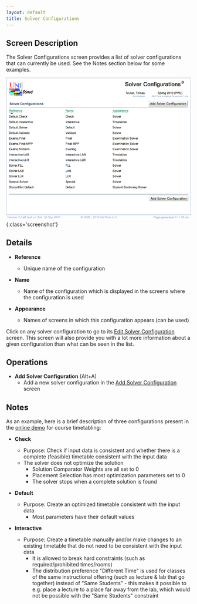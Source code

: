 ```yaml
---
layout: default
title: Solver Configurations
---
```



## Screen Description

The Solver Configurations screen provides a list of solver configurations that can currently be used. See the Notes section below for some examples.

![Solver Configurations](images/solver-configurations-1.png){:class='screenshot'}

## Details

* **Reference**
	* Unique name of the configuration

* **Name**
	* Name of the configuration which is displayed in the screens where the configuration is used

* **Appearance**
	* Names of screens in which this configuration appears (can be used)

Click on any solver configuration to go to its [Edit Solver Configuration](edit-solver-configuration) screen. This screen will also provide you with a lot more information about a given configuration than what can be seen in the list.

## Operations

* **Add Solver Configuration** (Alt+A)
	* Add a new solver configuration in the [Add Solver Configuration](add-solver-configuration) screen

## Notes

As an example, here is a brief description of three configurations present in the [online demo](https://www.unitime.org/uct_demo.php) for course timetabling:

* **Check**
	* Purpose: Check if input data is consistent and whether there is a complete (feasible) timetable consistent with the input data
	* The solver does not optimize the solution
		* Solution Comparator Weights are all set to 0
		* Placement Selection has most optimization parameters set to 0
		* The solver stops when a complete solution is found

* **Default**
	* Purpose: Create an optimized timetable consistent with the input data
		* Most parameters have their default values

* **Interactive**
	* Purpose: Create a timetable manually and/or make changes to an existing timetable that do not need to be consistent with the input data
		* It is allowed to break hard constraints (such as required/prohibited times/rooms)
		* The distribution preference "Different Time" is used for classes of the same instructional offering (such as lecture & lab that go together) instead of "Same Students" - this makes it possible to e.g. place a lecture to a place far away from the lab, which would not be possible with the "Same Students" constraint
